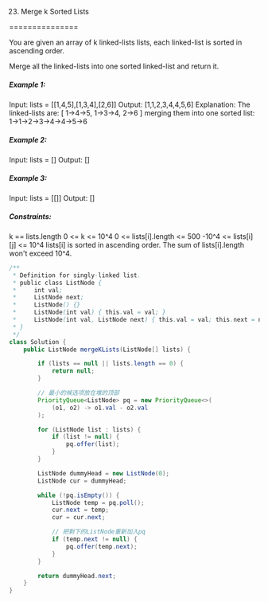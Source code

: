23. Merge k Sorted Lists

===============

You are given an array of k linked-lists lists, each linked-list is sorted in ascending order.

Merge all the linked-lists into one sorted linked-list and return it.

##### Example 1:

Input: lists = [[1,4,5],[1,3,4],[2,6]]
Output: [1,1,2,3,4,4,5,6]
Explanation: The linked-lists are:
[
  1->4->5,
  1->3->4,
  2->6
]
merging them into one sorted list:
1->1->2->3->4->4->5->6

##### Example 2:

Input: lists = []
Output: []

##### Example 3:

Input: lists = [[]]
Output: []

##### Constraints:

k == lists.length
0 <= k <= 10^4
0 <= lists[i].length <= 500
-10^4 <= lists[i][j] <= 10^4
lists[i] is sorted in ascending order.
The sum of lists[i].length won't exceed 10^4.

```java
/**
 * Definition for singly-linked list.
 * public class ListNode {
 *     int val;
 *     ListNode next;
 *     ListNode() {}
 *     ListNode(int val) { this.val = val; }
 *     ListNode(int val, ListNode next) { this.val = val; this.next = next; }
 * }
 */
class Solution {
    public ListNode mergeKLists(ListNode[] lists) {

        if (lists == null || lists.length == 0) {
            return null;
        }

        // 最小的候选项放在堆的顶部
        PriorityQueue<ListNode> pq = new PriorityQueue<>(
            (o1, o2) -> o1.val - o2.val
        );

        for (ListNode list : lists) {
            if (list != null) {
                pq.offer(list);
            }
        }

        ListNode dummyHead = new ListNode(0);
        ListNode cur = dummyHead;

        while (!pq.isEmpty()) {
            ListNode temp = pq.poll();
            cur.next = temp;
            cur = cur.next;

            // 把剩下的ListNode重新加入pq
            if (temp.next != null) {
                pq.offer(temp.next);
            }
        }

        return dummyHead.next;
    }
}
```

